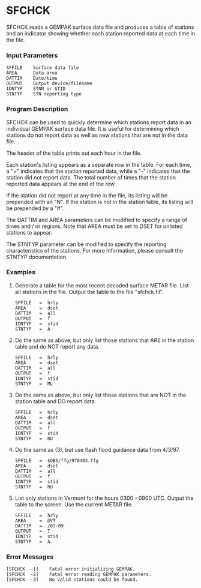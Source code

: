 # SFCHCK

SFCHCK reads a GEMPAK surface data file and produces a table
of stations and an indicator showing whether each station
reported data at each time in the file.


### Input Parameters
 
    SFFILE    Surface data file
    AREA      Data area
    DATTIM    Date/time
    OUTPUT    Output device/filename
    IDNTYP    STNM or STID
    STNTYP    STN reporting type
 
 
### Program Description
 
SFCHCK can be used to quickly determine which stations report
data in an individual GEMPAK surface data file.  It is useful
for determining which stations do not report data as well as
new stations that are not in the data file.

The header of the table prints out each hour in the file.

Each station's listing appears as a separate row in the table.
For each time, a "+" indicates that the station reported data,
while a "-" indicates that the station did not report data.
The total number of times that the station reported data appears
at the end of the row.

If the station did not report at any time in the file, its
listing will be prepended with an "N".  If the station is not
in the station table, its listing will be prepended by a "#".

The DATTIM and AREA parameters can be modified to specify a
range of times and / or regions.  Note that AREA must be set
to DSET for unlisted stations to appear.

The STNTYP parameter can be modified to specify the reporting
characteristics of the stations.  For more information, please
consult the STNTYP documentation.


### Examples
 
1.	Generate a table for the most recent decoded surface METAR
file.  List all stations in the file.  Output the table to
the file "sfchck.fil".

        SFFILE	 =  hrly
        AREA	 =  dset
        DATTIM	 =  all
        OUTPUT	 =  f
        IDNTYP	 =  stid
        STNTYP   =  A

2.	Do the same as above, but only list those stations that ARE
in the station table and do NOT report any data.

        SFFILE	 =  hrly
        AREA	 =  dset
        DATTIM	 =  all
        OUTPUT	 =  f
        IDNTYP	 =  stid
        STNTYP   =  ML

3.	Do the same as above, but only list those stations that are
NOT in the station table and DO report data.

        SFFILE	 =  hrly
        AREA	 =  dset
        DATTIM	 =  all
        OUTPUT	 =  f
        IDNTYP	 =  stid
        STNTYP   =  RU

4.	Do the same as (3), but use flash flood guidance data from
4/3/97.

        SFFILE	 =  $OBS/ffg/970403.ffg
        AREA	 =  dset
        DATTIM	 =  all
        OUTPUT	 =  f
        IDNTYP	 =  stid
        STNTYP   =  RU

5.	List only stations in Vermont for the hours 0300 - 0900 UTC.
Output the table to the screen.  Use the current METAR file.

        SFFILE	 =  hrly
        AREA	 =  @VT
        DATTIM	 =  /03-09
        OUTPUT	 =  T
        IDNTYP	 =  stid
        STNTYP   =  A


### Error Messages
 
    [SFCHCK  -1]    Fatal error initializing GEMPAK.
    [SFCHCK  -2]    Fatal error reading GEMPAK parameters.
    [SFCHCK  -3]    No valid stations could be found.
